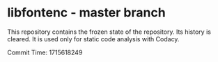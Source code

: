 # libfontenc - master branch

This repository contains the frozen state of the repository.
Its history is cleared. It is used only for static code
analysis with Codacy.

Commit Time: 1715618249